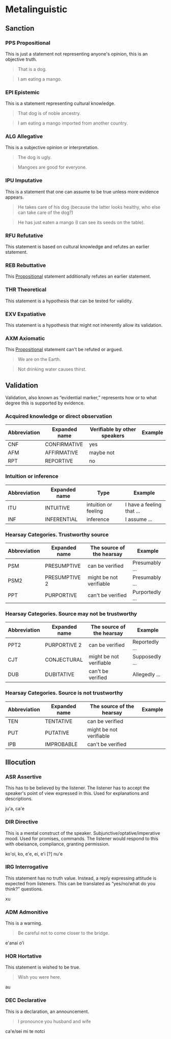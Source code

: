 # Metalinguistic

## Sanction

### PPS Propositional

<description>This is just a statement not representing anyone's opinion, this is an objective truth.</description>

> That is a dog.

> I am eating a mango.

### EPI Epistemic

<description>This is a statement representing cultural knowledge.</description>

> That dog is of noble ancestry.

> I am eating a mango imported from another country.

### ALG Allegative

<description>This is a subjective opinion or interpretation.</description>

> The dog is ugly.

> Mangoes are good for everyone.

### IPU Imputative

<description>This is a statement that one can assume to be true unless more evidence appears.</description>

> He takes care of his dog (because the latter looks healthy, who else can take care of the dog?)

> He has just eaten a mango (I can see its seeds on the table).

### RFU Refutative

<description>This statement is based on cultural knowledge and refutes an earlier statement.</description>

### REB Rebuttative

<description>This [Propositional](https://ithkuil.github.io/ithkuil/metalinguistic/#pps-propositional) statement additionally refutes an earlier statement.</description>

### THR Theoretical

<description>This statement is a hypothesis that can be tested for validity.</description>

### EXV Expatiative

<description>This statement is a hypothesis that might not inherently allow its validation.</description>

### AXM Axiomatic

<description>This [Propositional](https://ithkuil.github.io/ithkuil/metalinguistic/#pps-propositional) statement can't be refuted or argued.</description>

> We are on the Earth.

> Not drinking water causes thirst.

## Validation

Validation, also known as “evidential marker,” represents how or to what degree this is supported by evidence.

### Acquired knowledge or direct observation

| Abbreviation | Expanded name | Verifiable by other speakers | Example |
|--------------|---------------|-----------------------------|---------|
| CNF | CONFIRMATIVE | yes |  |
| AFM | AFFIRMATIVE | maybe not |  |
| RPT | REPORTIVE | no |  |

### Intuition or inference

| Abbreviation | Expanded name | Type | Example |
|--------------|---------------|------|---------|
| ITU | INTUITIVE | intuition or feeling | I have a feeling that ... |
| INF | INFERENTIAL | inference | I assume ... |

### Hearsay Categories. Trustworthy source

| Abbreviation | Expanded name | The source of the hearsay | Example |
|--------------|---------------|--------------------------|---------|
| PSM | PRESUMPTIVE | can be verified | Presumably ... |
| PSM2 | PRESUMPTIVE 2 | might be not verifiable | Presumably ... |
| PPT | PURPORTIVE | can't be verified | Purportedly ... |

### Hearsay Categories. Source may not be trustworthy

| Abbreviation | Expanded name | The source of the hearsay | Example |
|--------------|---------------|--------------------------|---------|
| PPT2 | PURPORTIVE 2 | can be verified | Reportedly ... |
| CJT | CONJECTURAL | might be not verifiable | Supposedly ... |
| DUB | DUBITATIVE | can't be verified | Allegedly ... |

### Hearsay Categories. Source is not trustworthy

| Abbreviation | Expanded name | The source of the hearsay | Example |
|--------------|---------------|--------------------------|---------|
| TEN | TENTATIVE | can be verified |  |
| PUT | PUTATIVE | might be not verifiable |  |
| IPB | IMPROBABLE | can't be verified |  |

## Illocution

### ASR Assertive

<description>This has to be believed by the listener. The listener has to accept the speaker's point of view expressed in this. Used for explanations and descriptions.</description>

<lojban>ju'a, ca'e</lojban>

### DIR Directive

<description>This is a mental construct of the speaker. Subjunctive/optative/imperative mood. Used for promises, commands. The listener would respond to this with obeisance, compliance, granting permission.</description>

<lojban>ko'oi, ko, e'e, ei, e'i</lojban>
<lojban>[?] nu'e</lojban>

### IRG Interrogative

<description>This statement has no truth value. Instead, a reply expressing attitude is expected from listeners. This can be translated as “yes/no/what do you think?” questions.</description>

<lojban>xu</lojban>

### ADM Admonitive

<description>This is a warning.</description>

> Be careful not to come closer to the bridge.

<lojban>e'anai o'i</lojban>

### HOR Hortative

<description>This statement is wished to be true.</description>

> Wish you were here.

<lojban>au</lojban>

### DEC Declarative

<description>This is a declaration, an announcement.</description>

> I pronounce you husband and wife

<lojban>ca'e/sei mi te notci</lojban>
